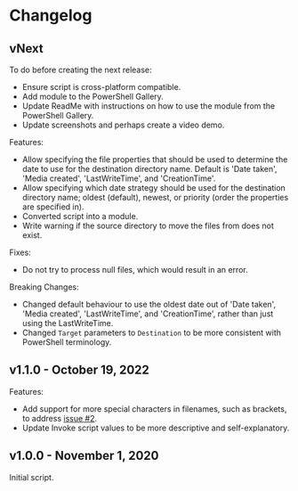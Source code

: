 # Changelog

## vNext

To do before creating the next release:

- Ensure script is cross-platform compatible.
- Add module to the PowerShell Gallery.
- Update ReadMe with instructions on how to use the module from the PowerShell Gallery.
- Update screenshots and perhaps create a video demo.

Features:

- Allow specifying the file properties that should be used to determine the date to use for the destination directory name.
  Default is 'Date taken', 'Media created', 'LastWriteTime', and 'CreationTime'.
- Allow specifying which date strategy should be used for the destination directory name; oldest (default), newest, or priority (order the properties are specified in).
- Converted script into a module.
- Write warning if the source directory to move the files from does not exist.

Fixes:

- Do not try to process null files, which would result in an error.

Breaking Changes:

- Changed default behaviour to use the oldest date out of 'Date taken', 'Media created', 'LastWriteTime', and 'CreationTime', rather than just using the LastWriteTime.
- Changed `Target` parameters to `Destination` to be more consistent with PowerShell terminology.

## v1.1.0 - October 19, 2022

Features:

- Add support for more special characters in filenames, such as brackets, to address [issue #2](https://github.com/deadlydog/MoveFilesIntoDateDirectories/issues/2).
- Update Invoke script values to be more descriptive and self-explanatory.

## v1.0.0 - November 1, 2020

Initial script.
